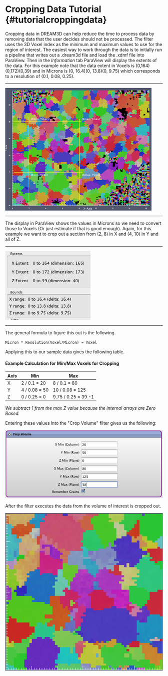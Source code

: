 Cropping Data Tutorial {#tutorialcroppingdata}
========

Cropping data in DREAM3D can help reduce the time to process data by removing data that the user decides should not be processed. The filter uses the 3D Voxel index as the minimum and maximum values to use for the region of interest. The easiest way to work through the data is to initially run a pipeline that writes out a .dream3d file and load the .xdmf file into ParaView. Then in the _Information_ tab ParaView will display the extents of the data. For this example note that the data extent in Voxels is (0,164)(0,172)(0,39) and in Microns is (0, 16.4)(0, 13.8)(0, 9.75) which corresponds to a resolution of (0.1, 0.08, 0.25).

-----

![Region of interest for Cropping](CroppingImages/Annotated_Small.png)

-----

 The display in ParaView shows the values in Microns so we need to convert those to Voxels (Or just estimate if that is good enough). Again, for this example we want to crop out a section from (2, 8) in X and (4, 10) in Y and all of Z.

-------

![ParaView Data Properties](CroppingImages/ParaView_DataExtents.png)

------

 The general formula to figure this out is the following.

    Micron * Resolution(Voxel/Micron) = Voxel

Applying this to our sample data gives the following table.

#### Example Calculation for Min/Max Voxels for Cropping ####
| Axis | Min | Max |
|---------|-----|-----|
| X | 2 / 0.1 = 20 | 8 / 0.1 = 80 |
| Y | 4 / 0.08 = 50 | 10 / 0.08 = 125 |
| Z | 0 / 0.25 = 0 | 9.75 / 0.25 = 39 -1 |

_We subtract 1 from the max Z value because the internal arrays are Zero Based._


Entering these values into the "Crop Volume" filter gives us the following:

![The Crop Data Filter](CroppingImages/CropData_Filter.png)


After the filter executes the data from the volume of interest is cropped out.


![Data Volume after cropping](CroppingImages/Cropped_Data.png)

